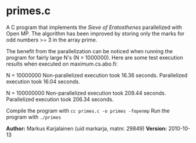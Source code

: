 # primes.c
  
A C program that implements the *Sieve of Eratosthenes* parallelized with Open MP. The algorithm has been improved by storing only the marks for odd numbers >= 3 in the array prime.
 
The benefit from the parallelization can be noticed when running the program for fairly large N's (N > 1000000). Here are some test execution results when executed on maximum.cs.abo.fi:
  
N = 10000000
Non-parallelized execution took 16.36 seconds.
Parallelized execution took 16.04 seconds.
  
N = 100000000
Non-parallelized execution took 209.44 seconds.
Parallelized execution took 206.34 seconds.
  
Compile the program with `cc primes.c -o primes -fopenmp` Run the program with `./primes`

**Author:** Markus Karjalainen (uid markarja, matnr. 29849)
**Version:** 2010-10-13
